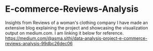 # E-commerce-Reviews-Analysis
Insights from Reviews of a woman's clothing company
I have made an extensive blog explaining the project and showcasing the visualization output on medium.com. I am linking it below for reference.
https://medium.com/@asma.sithi/data-analysis-project-e-commerce-reviews-analysis-99dbc26dec06 
